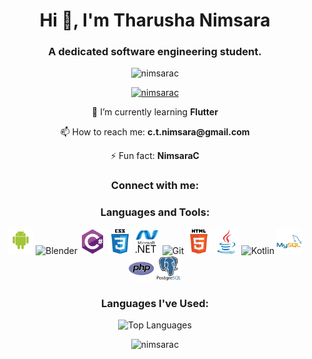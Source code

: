 <div style="text-align: center;">
    <h1>Hi 👋, I'm Tharusha Nimsara</h1>
    <h3>A dedicated software engineering student.</h3>

  <p> <img src="https://komarev.com/ghpvc/?username=nimsarac&label=Profile%20views&color=0e75b6&style=flat" alt="nimsarac" /> </p>

  <p> <a href="https://github.com/nimsarac/github-profile-trophy"><img src="https://github-profile-trophy.vercel.app/?username=nimsarac&theme=radical&no-frame=true&no-bg=true&margin-w=4" alt="nimsarac" /></a> </p>
  
  <p> 🌱 I’m currently learning <strong>Flutter</strong></p>

  <p> 📫 How to reach me: <strong>c.t.nimsara@gmail.com</strong></p>

  <p> ⚡ Fun fact: <strong>NimsaraC</strong></p>

  <h3>Connect with me:</h3>
    <!-- Add your social media links here -->
    <p>
        <!-- Example: <a href="YOUR_PROFILE_LINK"><img src="SOCIAL_MEDIA_ICON_URL" alt="social"></a> -->
    </p>

  <h3>Languages and Tools:</h3>
    <p>
        <img src="https://raw.githubusercontent.com/devicons/devicon/master/icons/android/android-original-wordmark.svg" alt="Android" width="40" height="40"/>
        <img src="https://download.blender.org/branding/community/blender_community_badge_white.svg" alt="Blender" width="40" height="40"/>
        <img src="https://raw.githubusercontent.com/devicons/devicon/master/icons/csharp/csharp-original.svg" alt="C#" width="40" height="40"/>
        <img src="https://raw.githubusercontent.com/devicons/devicon/master/icons/css3/css3-original-wordmark.svg" alt="CSS3" width="40" height="40"/>
        <img src="https://raw.githubusercontent.com/devicons/devicon/master/icons/dot-net/dot-net-original-wordmark.svg" alt=".NET" width="40" height="40"/>
        <img src="https://www.vectorlogo.zone/logos/git-scm/git-scm-icon.svg" alt="Git" width="40" height="40"/>
        <img src="https://raw.githubusercontent.com/devicons/devicon/master/icons/html5/html5-original-wordmark.svg" alt="HTML5" width="40" height="40"/>
        <img src="https://raw.githubusercontent.com/devicons/devicon/master/icons/java/java-original.svg" alt="Java" width="40" height="40"/>
        <img src="https://www.vectorlogo.zone/logos/kotlinlang/kotlinlang-icon.svg" alt="Kotlin" width="40" height="40"/>
        <img src="https://raw.githubusercontent.com/devicons/devicon/master/icons/mysql/mysql-original-wordmark.svg" alt="MySQL" width="40" height="40"/>
        <img src="https://raw.githubusercontent.com/devicons/devicon/master/icons/php/php-original.svg" alt="PHP" width="40" height="40"/>
        <img src="https://raw.githubusercontent.com/devicons/devicon/master/icons/postgresql/postgresql-original-wordmark.svg" alt="PostgreSQL" width="40" height="40"/>
    </p>

  <h3>Languages I've Used:</h3>
    <!-- Replace 'nimsarac' with your GitHub username -->
    <p>
        <img src="https://github-readme-stats.vercel.app/api/top-langs/?username=nimsarac&theme=dark&hide_border=false&include_all_commits=true&count_private=true&layout=compact" alt="Top Languages">
    </p>

  <p><img src="https://github-readme-streak-stats.herokuapp.com/?user=nimsarac&theme=dark&hide_border=false" alt="nimsarac" /></p>
</div>
